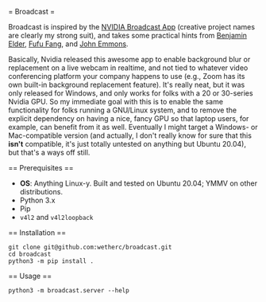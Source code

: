 = Broadcast =

Broadcast is inspired by the [NVIDIA Broadcast App](https://www.nvidia.com/en-us/geforce/broadcasting/broadcast-app/) (creative project names are clearly my strong suit), and takes some practical hints from [Benjamin Elder](https://elder.dev/posts/open-source-virtual-background/), [Fufu Fang](https://github.com/fangfufu/Linux-Fake-Background-Webcam), and [John Emmons](https://github.com/jremmons/pyfakewebcam).

Basically, Nvidia released this awesome app to enable background blur or replacement on a live webcam in realtime, and not tied to whatever video conferencing platform your company happens to use (e.g., Zoom has its own built-in background replacement feature). It's really neat, but it was only released for Windows, and only works for folks with a 20 or 30-series Nvidia GPU. So my immediate goal with this is to enable the same functionality for folks running a GNU/Linux system, and to remove the explicit dependency on having a nice, fancy GPU so that laptop users, for example, can benefit from it as well. Eventually I might target a Windows- or Mac-compatible version (and actually, I don't really know for sure that this **isn't** compatible, it's just totally untested on anything but Ubuntu 20.04), but that's a ways off still.

== Prerequisites ==

  - **OS**: Anything Linux-y. Built and tested on Ubuntu 20.04; YMMV on other distributions.
  - Python 3.x
  - Pip
  - `v4l2` and `v4l2loopback`

== Installation ==

```
git clone git@github.com:wetherc/broadcast.git
cd broadcast
python3 -m pip install .
```

== Usage ==

```
python3 -m broadcast.server --help
```
